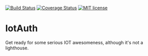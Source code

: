[![Build Status](https://travis-ci.org/thedewpoint/iotauth.svg?branch=master)](https://travis-ci.org/thedewpoint/iotauth.svg?branch=master)
[![Coverage Status](https://coveralls.io/repos/github/thedewpoint/iotauth/badge.svg?branch=master)](https://coveralls.io/github/thedewpoint/iotauth?branch=master)
[![MIT license](http://img.shields.io/badge/license-MIT-brightgreen.svg)](http://opensource.org/licenses/MIT)

# IotAuth
Get ready for some serious IOT awesomeness, although it's not a lighthouse. 